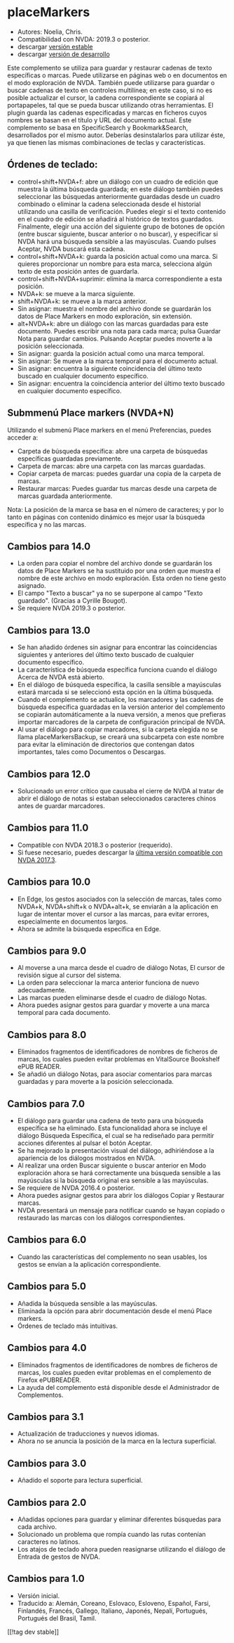 # placeMarkers #
* Autores: Noelia, Chris.
* Compatibilidad con NVDA: 2019.3 o posterior.
* descargar [versión estable][1]
* descargar [versión de desarrollo][2]

Este complemento se utiliza para guardar y restaurar cadenas de texto
específicas o marcas. Puede utilizarse en páginas web o en documentos en el
modo exploración de NVDA. También puede utilizarse para guardar o buscar
cadenas de texto en controles multilínea; en este caso, si no es posible
actualizar el cursor, la cadena correspondiente se copiará al portapapeles,
tal que se pueda buscar utilizando otras herramientas.  El plugin guarda las
cadenas especificadas y marcas en ficheros cuyos nombres se basan en el
título y URL del documento actual.  Este complemento se basa en
SpecificSearch y Bookmark&Search, desarrollados por el mismo autor. Deberías
desinstalarlos para utilizar éste, ya que tienen las mismas combinaciones de
teclas y características.

## Órdenes de teclado: ##

*	control+shift+NVDA+f: abre un diálogo con un cuadro de edición que muestra
  la última búsqueda guardada; en este diálogo también puedes seleccionar
  las búsquedas anteriormente guardadas desde un cuadro combinado o eliminar
  la cadena seleccionada desde el historial utilizando una casilla de
  verificación. Puedes elegir si el texto contenido en el cuadro de edición
  se añadirá al histórico de textos guardados. Finalmente, elegir una acción
  del siguiente grupo de botones de opción (entre buscar siguiente, buscar
  anterior o no buscar), y especificar si NVDA hará una búsqueda sensible a
  las mayúsculas. Cuando pulses Aceptar, NVDA buscará esta cadena.
*	control+shift+NVDA+k: guarda la posición actual como una marca. Si quieres
  proporcionar un nombre para esta marca, selecciona algún texto de esta
  posición antes de guardarla.
*	control+shift+NVDA+suprimir: elimina la marca correspondiente a esta
  posición.
*	NVDA+k: se mueve a la marca siguiente.
*	shift+NVDA+k: se mueve a la marca anterior.
*	Sin asignar: muestra el nombre del archivo donde se guardarán los datos de
  Place Markers en modo exploración, sin extensión.
*	alt+NVDA+k: abre un diálogo con las marcas guardadas para este
  documento. Puedes escribir una nota para cada marca; pulsa Guardar Nota
  para guardar cambios. Pulsando Aceptar puedes moverte a la posición
  seleccionada.
*	Sin asignar: guarda la posición actual como una marca temporal.
*	Sin asignar: Se mueve a la marca temporal para el documento actual.
*	Sin asignar: encuentra la siguiente coincidencia del último texto buscado
  en cualquier documento específico.
*	Sin asignar: encuentra la coincidencia anterior del último texto buscado
  en cualquier documento específico.


## Submmenú Place markers (NVDA+N) ##

Utilizando el submenú Place markers en el menú Preferencias, puedes acceder
a:

*	Carpeta de búsqueda específica: abre una carpeta de búsquedas específicas
  guardadas previamente.
*	Carpeta de marcas: abre una carpeta con las marcas guardadas.
*	Copiar carpeta de marcas: puedes guardar una copia de la carpeta de
  marcas.
*	Restaurar marcas: Puedes guardar tus marcas desde una carpeta de marcas
  guardada anteriormente.

Nota: La posición de la marca se basa en el número de caracteres; y por lo
tanto en páginas con contenido dinámico es mejor usar la búsqueda específica
y no las marcas.

## Cambios para 14.0 ##
*	La orden para copiar el nombre del archivo donde se guardarán los datos de
  Place Markers se ha sustituido por una orden que muestra el nombre de este
  archivo en modo exploración. Esta orden no tiene gesto asignado.
*	El campo "Texto a buscar" ya no se superpone al campo "Texto
  guardado". (Gracias a Cyrille Bougot).
*	Se requiere NVDA 2019.3 o posterior.

## Cambios para 13.0 ##
*	Se han añadido órdenes sin asignar para encontrar las coincidencias
  siguientes y anteriores del último texto buscado de cualquier documento
  específico.
*	La característica de búsqueda específica funciona cuando el diálogo Acerca
  de NVDA está abierto.
*	En el diálogo de búsqueda específica, la casilla sensible a mayúsculas
  estará marcada si se seleccionó esta opción en la última búsqueda.
*	Cuando el complemento se actualice, los marcadores y las cadenas de
  búsqueda específica guardadas en la versión anterior del complemento se
  copiarán automáticamente a la nueva versión, a menos que prefieras
  importar marcadores de la carpeta de configuración principal de NVDA.
*	Al usar el diálogo para copiar marcadores, si la carpeta elegida no se
  llama placeMarkersBackup, se creará una subcarpeta con este nombre para
  evitar la eliminación de directorios que contengan datos importantes,
  tales como Documentos o Descargas.

## Cambios para 12.0 ##
*	Solucionado un error crítico que causaba el cierre de NVDA al tratar de
  abrir el diálogo de notas si estaban seleccionados caracteres chinos antes
  de guardar marcadores.

## Cambios para 11.0 ##
*	Compatible con NVDA 2018.3 o posterior (requerido).
*	Si fuese necesario, puedes descargar la [última versión compatible con
  NVDA 2017.3][3].

## Cambios para 10.0 ##
*	En Edge, los gestos asociados con la selección de marcas, tales como
  NVDA+k, NVDA+shift+k o NVDA+alt+k, se enviarán a la aplicación en lugar de
  intentar mover el cursor a las marcas, para evitar errores, especialmente
  en documentos largos.
*	Ahora se admite la búsqueda específica en Edge.

## Cambios para 9.0
*	Al moverse a una marca desde el cuadro de diálogo Notas, El cursor de
  revisión sigue al cursor del sistema.
*	La orden para seleccionar la marca anterior funciona de nuevo
  adecuadamente.
*	Las marcas pueden eliminarse desde el cuadro de diálogo Notas.
*	Ahora puedes asignar gestos para guardar y moverte a una marca temporal
  para cada documento.

## Cambios para 8.0 ##
*	Eliminados fragmentos de identificadores de nombres de ficheros de marcas,
  los cuales pueden evitar problemas en VitalSource Bookshelf ePUB READER.
*	Se añadió un diálogo Notas, para asociar comentarios para marcas guardadas
  y para moverte a la posición seleccionada.

## Cambios para 7.0 ##
*	El diálogo para guardar una cadena de texto para una búsqueda específica
  se ha eliminado. Esta funcionalidad ahora se incluye el diálogo Búsqueda
  Específica, el cual se ha rediseñado para permitir acciones diferentes al
  pulsar el botón Aceptar.
*	Se ha mejorado la presentación visual del diálogo, adhiriéndose a la
  apariencia de los diálogos mostrados en NVDA.
*	Al realizar una orden Buscar siguiente o buscar anterior en Modo
  exploración ahora se hará correctamente una búsqueda sensible a las
  mayúsculas si la búsqueda original era sensible a las mayúsculas.
*	Se requiere de NVDA 2016.4 o posterior.
*	Ahora puedes asignar gestos para abrir los diálogos Copiar y Restaurar
  marcas.
*	NVDA presentará un mensaje para notificar cuando se hayan copiado o
  restaurado las marcas con los diálogos correspondientes.

## Cambios para 6.0 ##
* Cuando las características del complemento no sean usables, los gestos se
  envían a la aplicación correspondiente.

## Cambios para 5.0 ##
* Añadida la búsqueda sensible a las mayúsculas.
* Eliminada la opción para abrir documentación desde el menú Place markers.
* Órdenes de teclado más intuitivas.

## Cambios para  4.0 ##
* Eliminados fragmentos de identificadores de nombres de ficheros de marcas,
  los cuales pueden evitar problemas en el complemento de Firefox
  ePUBREADER.
* La ayuda del complemento está disponible desde el Administrador de
  Complementos.

## Cambios para 3.1 ##
* Actualización de traducciones y nuevos idiomas.
* Ahora no se anuncia la posición de la marca en la lectura superficial.

## Cambios para 3.0 ##
* Añadido el soporte para lectura superficial.

## Cambios para 2.0 ##
* Añadidas opciones para guardar y eliminar diferentes búsquedas para cada
  archivo.
* Solucionado un problema que rompía cuando las rutas contenían caracteres
  no latinos.
* Los atajos de teclado ahora pueden reasignarse utilizando el diálogo de
  Entrada de gestos de NVDA.

## Cambios para 1.0 ##
* Versión inicial.
* Traducido a: Alemán, Coreano, Eslovaco, Esloveno, Español, Farsi,
  Finlandés, Francés, Gallego, Italiano, Japonés, Nepalí, Portugués,
  Portugués del Brasil, Tamil.


[[!tag dev stable]]

[1]: https://addons.nvda-project.org/files/get.php?file=pm

[2]: https://addons.nvda-project.org/files/get.php?file=pm-dev

[3]: https://addons.nvda-project.org/files/get.php?file=pm-o
